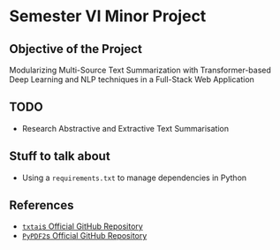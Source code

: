 # Semester VI Minor Project

## Objective of the Project 
Modularizing Multi-Source Text Summarization with Transformer-based Deep Learning and NLP techniques in a Full-Stack Web Application

## TODO
- Research Abstractive and Extractive Text Summarisation

## Stuff to talk about
- Using a `requirements.txt` to manage dependencies in Python

## References
- [`txtai`s Official GitHub Repository](https://github.com/neuml/txtai)
- [`PyPDF2`s Official GitHub Repository](https://github.com/py-pdf/pypdf)